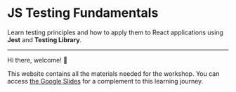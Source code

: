 # JS Testing Fundamentals

<p class="light">Learn testing principles and how to apply them to React applications using <b>Jest</b> and <b>Testing Library</b>.</p>

---

Hi there, welcome! 👋

This website contains all the materials needed for the workshop. You can access [the Google Slides](https://docs.google.com/presentation/d/1YG1nllLOdMZMwXOwJADf1AD5qFAB188rkZ_14l87TJo/edit?usp=sharing) for a complement to this learning journey.
